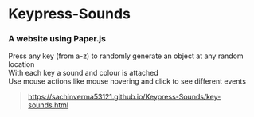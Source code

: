 # Keypress-Sounds
### A  website using Paper.js
Press any key (from a-z) to randomly generate an object at any random location    
With each key a sound and colour is attached    
Use mouse actions like mouse hovering and click to see different events   

> https://sachinverma53121.github.io/Keypress-Sounds/key-sounds.html
